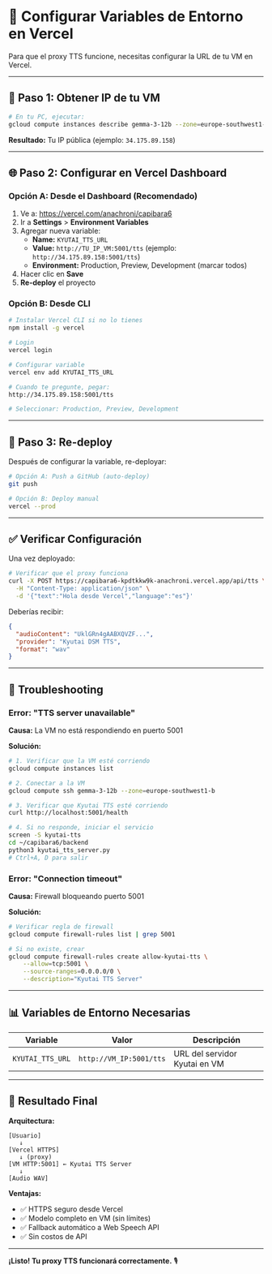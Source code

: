 # 🔧 Configurar Variables de Entorno en Vercel

Para que el proxy TTS funcione, necesitas configurar la URL de tu VM en Vercel.

---

## 📝 Paso 1: Obtener IP de tu VM

```bash
# En tu PC, ejecutar:
gcloud compute instances describe gemma-3-12b --zone=europe-southwest1-b --format="get(networkInterfaces[0].accessConfigs[0].natIP)"
```

**Resultado:** Tu IP pública (ejemplo: `34.175.89.158`)

---

## 🌐 Paso 2: Configurar en Vercel Dashboard

### Opción A: Desde el Dashboard (Recomendado)

1. Ve a: https://vercel.com/anachroni/capibara6
2. Ir a **Settings** > **Environment Variables**
3. Agregar nueva variable:
   - **Name:** `KYUTAI_TTS_URL`
   - **Value:** `http://TU_IP_VM:5001/tts` (ejemplo: `http://34.175.89.158:5001/tts`)
   - **Environment:** Production, Preview, Development (marcar todos)
4. Hacer clic en **Save**
5. **Re-deploy** el proyecto

### Opción B: Desde CLI

```bash
# Instalar Vercel CLI si no lo tienes
npm install -g vercel

# Login
vercel login

# Configurar variable
vercel env add KYUTAI_TTS_URL

# Cuando te pregunte, pegar:
http://34.175.89.158:5001/tts

# Seleccionar: Production, Preview, Development
```

---

## 🔄 Paso 3: Re-deploy

Después de configurar la variable, re-deployar:

```bash
# Opción A: Push a GitHub (auto-deploy)
git push

# Opción B: Deploy manual
vercel --prod
```

---

## ✅ Verificar Configuración

Una vez deployado:

```bash
# Verificar que el proxy funciona
curl -X POST https://capibara6-kpdtkkw9k-anachroni.vercel.app/api/tts \
  -H "Content-Type: application/json" \
  -d '{"text":"Hola desde Vercel","language":"es"}'
```

Deberías recibir:
```json
{
  "audioContent": "UklGRn4gAABXQVZF...",
  "provider": "Kyutai DSM TTS",
  "format": "wav"
}
```

---

## 🐛 Troubleshooting

### Error: "TTS server unavailable"

**Causa:** La VM no está respondiendo en puerto 5001

**Solución:**
```bash
# 1. Verificar que la VM esté corriendo
gcloud compute instances list

# 2. Conectar a la VM
gcloud compute ssh gemma-3-12b --zone=europe-southwest1-b

# 3. Verificar que Kyutai TTS esté corriendo
curl http://localhost:5001/health

# 4. Si no responde, iniciar el servicio
screen -S kyutai-tts
cd ~/capibara6/backend
python3 kyutai_tts_server.py
# Ctrl+A, D para salir
```

### Error: "Connection timeout"

**Causa:** Firewall bloqueando puerto 5001

**Solución:**
```bash
# Verificar regla de firewall
gcloud compute firewall-rules list | grep 5001

# Si no existe, crear
gcloud compute firewall-rules create allow-kyutai-tts \
    --allow=tcp:5001 \
    --source-ranges=0.0.0.0/0 \
    --description="Kyutai TTS Server"
```

---

## 📊 Variables de Entorno Necesarias

| Variable | Valor | Descripción |
|----------|-------|-------------|
| `KYUTAI_TTS_URL` | `http://VM_IP:5001/tts` | URL del servidor Kyutai en VM |

---

## 🎯 Resultado Final

**Arquitectura:**

```
[Usuario]
   ↓
[Vercel HTTPS]
   ↓ (proxy)
[VM HTTP:5001] ← Kyutai TTS Server
   ↓
[Audio WAV]
```

**Ventajas:**
- ✅ HTTPS seguro desde Vercel
- ✅ Modelo completo en VM (sin límites)
- ✅ Fallback automático a Web Speech API
- ✅ Sin costos de API

---

**¡Listo! Tu proxy TTS funcionará correctamente.** 🎙️

